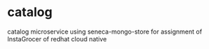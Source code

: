 # catalog
catalog microservice using seneca-mongo-store for assignment of InstaGrocer of redhat cloud native 
